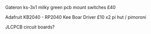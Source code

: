 Gateron ks-3x1 milky green pcb mount switches   £40

Adafruit KB2040 - RP2040 Kee Boar Driver        £10 x2
    pi hut / pimoroni

JLCPCB circuit boards?




